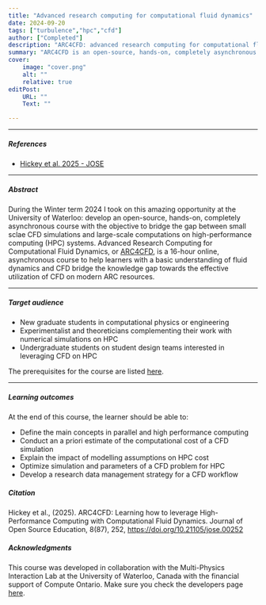 ```yaml
---
title: "Advanced research computing for computational fluid dynamics" 
date: 2024-09-20
tags: ["turbulence","hpc","cfd"]
author: ["Completed"]
description: "ARC4CFD: advanced research computing for computational fluid dynamics" 
summary: "ARC4CFD is an open-source, hands-on, completely asynchronous course with the objective to bridge the gap between small sclae CFD simulations and large-scale computations on high-performance computing (HPC) systems." 
cover:
    image: "cover.png"
    alt: ""
    relative: true
editPost:
    URL: ""
    Text: ""

---
```


---

##### References

+ [Hickey et al. 2025 - JOSE](https://jose.theoj.org/papers/10.21105/jose.00252)

---

##### Abstract

During the Winter term 2024 I took on this amazing opportunity at the University of Waterloo: develop an open-source, hands-on, completely asynchronous course with the objective to bridge the gap between small sclae CFD simulations and large-scale computations on high-performance computing (HPC) systems. Advanced Research Computing for Computational Fluid Dynamics, or [ARC4CFD](https://arc4cfd.github.io/), is a 16-hour online, asynchronous course to help learners with a basic understanding of fluid dynamics and CFD bridge the knowledge gap towards the effective utilization of CFD on modern ARC resources.

---

##### Target audience

+ New graduate students in computational physics or engineering
+ Experimentalist and theoreticians complementing their work with numerical simulations on HPC
+ Undergraduate students on student design teams interested in leveraging CFD on HPC

The prerequisites for the course are listed [here](https://arc4cfd.github.io/prereqs/).

---

##### Learning outcomes

At the end of this course, the learner should be able to:

+ Define the main concepts in parallel and high performance computing
+ Conduct an a priori estimate of the computational cost of a CFD simulation
+ Explain the impact of modelling assumptions on HPC cost
+ Optimize simulation and parameters of a CFD problem for HPC
+ Develop a research data management strategy for a CFD workflow

##### Citation

Hickey et al., (2025). ARC4CFD: Learning how to leverage High-Performance Computing with Computational Fluid Dynamics. Journal of Open Source Education, 8(87), 252, https://doi.org/10.21105/jose.00252

##### Acknowledgments

This course was developed in collaboration with the Multi-Physics Interaction Lab at the University of Waterloo, Canada with the financial support of Compute Ontario. Make sure you check the developers page [here](https://arc4cfd.github.io/course_developers/).


